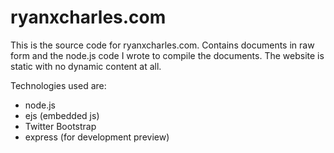 ryanxcharles.com
================

This is the source code for ryanxcharles.com. Contains documents in raw form and the node.js code I wrote to compile the documents. The website is static with no dynamic content at all.

Technologies used are:
* node.js
* ejs (embedded js)
* Twitter Bootstrap
* express (for development preview)
